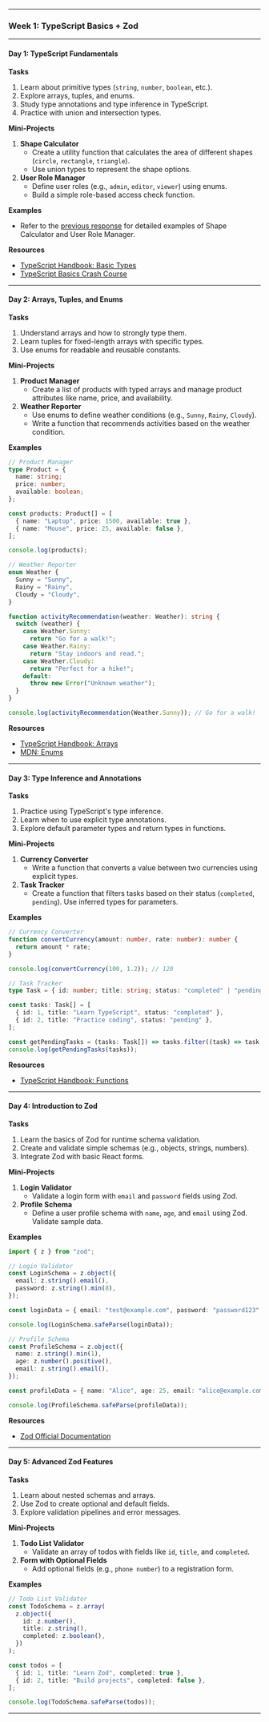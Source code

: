 
---

### **Week 1: TypeScript Basics + Zod**

---

#### **Day 1: TypeScript Fundamentals**

**Tasks**  
1. Learn about primitive types (`string`, `number`, `boolean`, etc.).  
2. Explore arrays, tuples, and enums.  
3. Study type annotations and type inference in TypeScript.  
4. Practice with union and intersection types.  

**Mini-Projects**  
1. **Shape Calculator**  
   - Create a utility function that calculates the area of different shapes (`circle`, `rectangle`, `triangle`).  
   - Use union types to represent the shape options.  
2. **User Role Manager**  
   - Define user roles (e.g., `admin`, `editor`, `viewer`) using enums.  
   - Build a simple role-based access check function.  

**Examples**  
- Refer to the [previous response](#) for detailed examples of Shape Calculator and User Role Manager.

**Resources**  
- [TypeScript Handbook: Basic Types](https://www.typescriptlang.org/docs/handbook/2/everyday-types.html)  
- [TypeScript Basics Crash Course](https://www.youtube.com/results?search_query=typescript+basics)  

---

#### **Day 2: Arrays, Tuples, and Enums**

**Tasks**  
1. Understand arrays and how to strongly type them.  
2. Learn tuples for fixed-length arrays with specific types.  
3. Use enums for readable and reusable constants.  

**Mini-Projects**  
1. **Product Manager**  
   - Create a list of products with typed arrays and manage product attributes like name, price, and availability.  
2. **Weather Reporter**  
   - Use enums to define weather conditions (e.g., `Sunny`, `Rainy`, `Cloudy`).  
   - Write a function that recommends activities based on the weather condition.  

**Examples**  
```typescript
// Product Manager
type Product = {
  name: string;
  price: number;
  available: boolean;
};

const products: Product[] = [
  { name: "Laptop", price: 1500, available: true },
  { name: "Mouse", price: 25, available: false },
];

console.log(products);

// Weather Reporter
enum Weather {
  Sunny = "Sunny",
  Rainy = "Rainy",
  Cloudy = "Cloudy",
}

function activityRecommendation(weather: Weather): string {
  switch (weather) {
    case Weather.Sunny:
      return "Go for a walk!";
    case Weather.Rainy:
      return "Stay indoors and read.";
    case Weather.Cloudy:
      return "Perfect for a hike!";
    default:
      throw new Error("Unknown weather");
  }
}

console.log(activityRecommendation(Weather.Sunny)); // Go for a walk!
```

**Resources**  
- [TypeScript Handbook: Arrays](https://www.typescriptlang.org/docs/handbook/2/everyday-types.html#arrays)  
- [MDN: Enums](https://developer.mozilla.org/en-US/docs/Web/JavaScript/Reference/Global_Objects)  

---

#### **Day 3: Type Inference and Annotations**

**Tasks**  
1. Practice using TypeScript's type inference.  
2. Learn when to use explicit type annotations.  
3. Explore default parameter types and return types in functions.  

**Mini-Projects**  
1. **Currency Converter**  
   - Write a function that converts a value between two currencies using explicit types.  
2. **Task Tracker**  
   - Create a function that filters tasks based on their status (`completed`, `pending`). Use inferred types for parameters.  

**Examples**  
```typescript
// Currency Converter
function convertCurrency(amount: number, rate: number): number {
  return amount * rate;
}

console.log(convertCurrency(100, 1.2)); // 120

// Task Tracker
type Task = { id: number; title: string; status: "completed" | "pending" };

const tasks: Task[] = [
  { id: 1, title: "Learn TypeScript", status: "completed" },
  { id: 2, title: "Practice coding", status: "pending" },
];

const getPendingTasks = (tasks: Task[]) => tasks.filter((task) => task.status === "pending");
console.log(getPendingTasks(tasks));
```

**Resources**  
- [TypeScript Handbook: Functions](https://www.typescriptlang.org/docs/handbook/2/functions.html)  

---

#### **Day 4: Introduction to Zod**

**Tasks**  
1. Learn the basics of Zod for runtime schema validation.  
2. Create and validate simple schemas (e.g., objects, strings, numbers).  
3. Integrate Zod with basic React forms.  

**Mini-Projects**  
1. **Login Validator**  
   - Validate a login form with `email` and `password` fields using Zod.  
2. **Profile Schema**  
   - Define a user profile schema with `name`, `age`, and `email` using Zod. Validate sample data.  

**Examples**  
```typescript
import { z } from "zod";

// Login Validator
const LoginSchema = z.object({
  email: z.string().email(),
  password: z.string().min(8),
});

const loginData = { email: "test@example.com", password: "password123" };

console.log(LoginSchema.safeParse(loginData));

// Profile Schema
const ProfileSchema = z.object({
  name: z.string().min(1),
  age: z.number().positive(),
  email: z.string().email(),
});

const profileData = { name: "Alice", age: 25, email: "alice@example.com" };

console.log(ProfileSchema.safeParse(profileData));
```

**Resources**  
- [Zod Official Documentation](https://zod.dev/)  

---

#### **Day 5: Advanced Zod Features**

**Tasks**  
1. Learn about nested schemas and arrays.  
2. Use Zod to create optional and default fields.  
3. Explore validation pipelines and error messages.  

**Mini-Projects**  
1. **Todo List Validator**  
   - Validate an array of todos with fields like `id`, `title`, and `completed`.  
2. **Form with Optional Fields**  
   - Add optional fields (e.g., `phone number`) to a registration form.  

**Examples**  
```typescript
// Todo List Validator
const TodoSchema = z.array(
  z.object({
    id: z.number(),
    title: z.string(),
    completed: z.boolean(),
  })
);

const todos = [
  { id: 1, title: "Learn Zod", completed: true },
  { id: 2, title: "Build projects", completed: false },
];

console.log(TodoSchema.safeParse(todos));
```

---